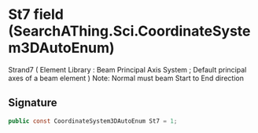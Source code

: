 # St7 field (SearchAThing.Sci.CoordinateSystem3DAutoEnum)
Strand7 ( Element Library : Beam Principal Axis System ; Default principal axes of a beam element )
            Note: Normal must beam Start to End direction

## Signature
```csharp
public const CoordinateSystem3DAutoEnum St7 = 1;
```
